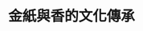 ---
id: "14"
lang: zh-tw
publish: "TRUE"
description: 「請行政院文化部將「金紙及香」列為重要無形文化資產及重要文化資產保存技術登錄」連署案
selected: "FALSE"
blog_selected: "FALSE"
thumbnail: https://cm.pdis.tw/images/post/1JG99b2MG3f97jLH1CUuG4Bo_eL6s1yvy.jpg
title: 金紙與香的文化傳承
introduction:
  content: 金紙及香是台灣的傳統技藝，在文化傳承方面有一定的重要性，因此這次的協作會議邀請眾多相關人士一起來討論，如何維護此傳統技藝。經過廣泛地討論後，發想了許多提案，例如建立職人制度，藉由產品履歷來提高產品價值及製作者社會地位，除此之外，也可以藉由推廣金紙及香的文化體驗及旅遊，讓更多國人接近此文化，同時運用政府資源發展品牌價值，與經濟部創意生活產業發展計畫結合，為金紙及香注入創新元素，結合各面向進行跨界合作。
color: yellow
join:
  type: 提
  title: 請行政院文化部將「金紙及香」列為重要無形文化資產及重要文化資產保存技術登錄
  link: https://join.gov.tw/idea/detail/016779e9-b75d-4007-ac2b-ca4e4aa295d9
  image: https://cm.pdis.tw/images/post/1Hejo93UEFlolVLS6wfWw2HoVP6azBtwF.jpg
layout: post
departments:
  - 文化部
embed:
  mind_map:
    links:
      - https://miro.com/app/live-embed/o9J_k0L1dmw=/?moveToViewport=-9477,-1021,3920,2407
  transcript:
    links:
      - https://sayit.pdis.nat.gov.tw/2017-07-21-%E9%96%8B%E6%94%BE%E6%94%BF%E5%BA%9C%E8%81%AF%E7%B5%A1%E4%BA%BA%E7%AC%AC%E5%8D%81%E5%9B%9B%E6%AC%A1%E5%8D%94%E4%BD%9C%E6%9C%83%E8%AD%B0
---